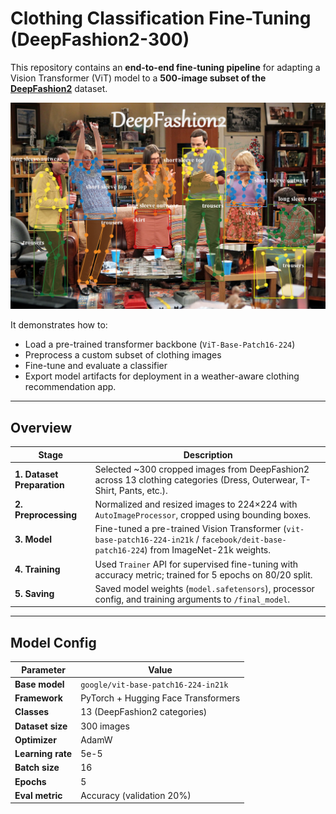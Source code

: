 # Clothing Classification Fine-Tuning (DeepFashion2-300)

This repository contains an **end-to-end fine-tuning pipeline** for adapting a Vision Transformer (ViT) model to a **500-image subset of the [DeepFashion2](https://github.com/switchablenorms/DeepFashion2)** dataset.

![alt text](image.png)

It demonstrates how to:
- Load a pre-trained transformer backbone (`ViT-Base-Patch16-224`)
- Preprocess a custom subset of clothing images
- Fine-tune and evaluate a classifier
- Export model artifacts for deployment in a weather-aware clothing recommendation app.

---

## Overview

| Stage | Description |
|--------|-------------|
| **1. Dataset Preparation** | Selected ~300 cropped images from DeepFashion2 across 13 clothing categories (Dress, Outerwear, T-Shirt, Pants, etc.). |
| **2. Preprocessing** | Normalized and resized images to 224×224 with `AutoImageProcessor`, cropped using bounding boxes. |
| **3. Model** | Fine-tuned a pre-trained Vision Transformer (`vit-base-patch16-224-in21k` / `facebook/deit-base-patch16-224`) from ImageNet-21k weights. |
| **4. Training** | Used `Trainer` API for supervised fine-tuning with accuracy metric; trained for 5 epochs on 80/20 split. |
| **5. Saving** | Saved model weights (`model.safetensors`), processor config, and training arguments to `/final_model`. |

---

## Model Config
| Parameter         | Value                               |
| ----------------- | ----------------------------------- |
| **Base model**    | `google/vit-base-patch16-224-in21k` |
| **Framework**     | PyTorch + Hugging Face Transformers |
| **Classes**       | 13 (DeepFashion2 categories)        |
| **Dataset size**  | 300 images                          |
| **Optimizer**     | AdamW                               |
| **Learning rate** | 5e-5                                |
| **Batch size**    | 16                                  |
| **Epochs**        | 5                                   |
| **Eval metric**   | Accuracy (validation 20%)           |


